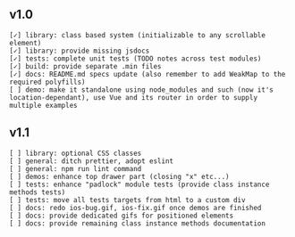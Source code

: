 ## v1.0
    [✓] library: class based system (initializable to any scrollable element)
    [✓] library: provide missing jsdocs
    [✓] tests: complete unit tests (TODO notes across test modules)
    [✓] build: provide separate .min files
    [✓] docs: README.md specs update (also remember to add WeakMap to the required polyfills)
    [ ] demo: make it standalone using node_modules and such (now it's location-dependant), use Vue and its router in order to supply multiple examples

## v1.1

    [ ] library: optional CSS classes
    [ ] general: ditch prettier, adopt eslint
    [ ] general: npm run lint command
    [ ] demos: enhance top drawer part (closing "x" etc...)
    [ ] tests: enhance "padlock" module tests (provide class instance methods tests)
    [ ] tests: move all tests targets from html to a custom div
    [ ] docs: redo ios-bug.gif, ios-fix.gif once demos are finished
    [ ] docs: provide dedicated gifs for positioned elements
    [ ] docs: provide remaining class instance methods documentation
